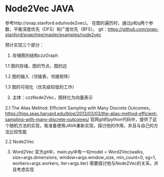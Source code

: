 # Node2Vec JAVA
参考http://snap.stanford.edu/node2vec/。
在图的遍历时，通过p和q两个参数，平衡深度优先（DFS）和广度优先（BFS）。
git：https://github.com/snap-stanford/snap/tree/master/examples/node2vec

预计实现三个部分：
1. 存储图的结构czzGraph

  1.1 图的存储，图的节点，图的边
  
  1.2 图的输入（邻接表，邻接矩阵）
  
  1.3 图的可视化（优先级较低的工作）
  
2. 主体：czzNode2Vec，图转化为向量表示

  2.1 The Alias Method: Efficient Sampling with Many Discrete Outcomes，
      https://hips.seas.harvard.edu/blog/2013/03/03/the-alias-method-efficient-sampling-with-many-discrete-outcomes/
      官网git的python代码中，提供了这个随机方法的实现，我准备使用JAVA重新实现，探讨他的作用，并且与自己的方法比较性能
      
  2.2 Node2Vec
  
3. Word2Vec
  官方git中，main.py中有一句model = Word2Vec(walks, size=args.dimensions, window=args.window_size, min_count=0, sg=1, workers=args.workers, iter=args.iter)
  需要探讨他与Node2Vec的关系，并且考虑实现
